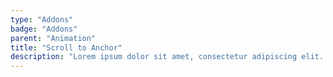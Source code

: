 ```yaml
---
type: "Addons"
badge: "Addons"
parent: "Animation"
title: "Scroll to Anchor"
description: "Lorem ipsum dolor sit amet, consectetur adipiscing elit. Nunc tempus laoreet leo sit amet iaculis."
---
```


<demo>
  <div class="gatsby_demo_item" data-iframe="iframe/components/animation/scroll-to-anchor">
  </div>
</demo>
